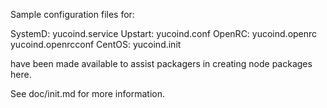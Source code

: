 Sample configuration files for:

SystemD: yucoind.service
Upstart: yucoind.conf
OpenRC:  yucoind.openrc
         yucoind.openrcconf
CentOS:  yucoind.init

have been made available to assist packagers in creating node packages here.

See doc/init.md for more information.
